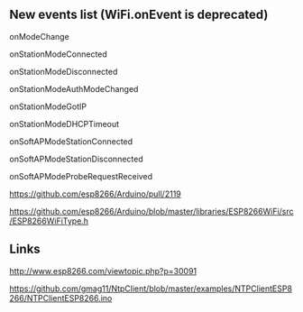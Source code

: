 ## New events list (WiFi.onEvent is deprecated)
onModeChange

onStationModeConnected

onStationModeDisconnected

onStationModeAuthModeChanged

onStationModeGotIP

onStationModeDHCPTimeout

onSoftAPModeStationConnected

onSoftAPModeStationDisconnected

onSoftAPModeProbeRequestReceived

https://github.com/esp8266/Arduino/pull/2119

https://github.com/esp8266/Arduino/blob/master/libraries/ESP8266WiFi/src/ESP8266WiFiType.h

## Links
http://www.esp8266.com/viewtopic.php?p=30091

https://github.com/gmag11/NtpClient/blob/master/examples/NTPClientESP8266/NTPClientESP8266.ino
